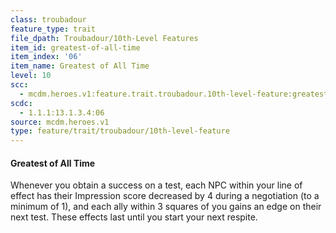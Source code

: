 ```yaml
---
class: troubadour
feature_type: trait
file_dpath: Troubadour/10th-Level Features
item_id: greatest-of-all-time
item_index: '06'
item_name: Greatest of All Time
level: 10
scc:
  - mcdm.heroes.v1:feature.trait.troubadour.10th-level-feature:greatest-of-all-time
scdc:
  - 1.1.1:13.1.3.4:06
source: mcdm.heroes.v1
type: feature/trait/troubadour/10th-level-feature
---
```


#### Greatest of All Time

Whenever you obtain a success on a test, each NPC within your line of effect has their Impression score decreased by 4 during a negotiation (to a minimum of 1), and each ally within 3 squares of you gains an edge on their next test. These effects last until you start your next respite.
